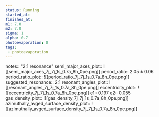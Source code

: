 ```yaml
---
status: Running
started_at:
finishes_at:
m1: 7.0
m2: 7.0
sigma: 1
alpha: 0.7
photoevaporation: 0
tags:
 - photoevaporation
---
```


notes:: "2:1 resonance"
semi_major_axes_plot:: ![[semi_major_axes_7j_7j_1s_0.7a_8h_0pe.png]]
period_ratio:: 2.05 ± 0.06
period_ratio_plot:: ![[period_ratio_7j_7j_1s_0.7a_8h_0pe.png]]
suggested_resonance:: 2:1
resonant_angles_plot:: ![[resonant_angles_7j_7j_1s_0.7a_8h_0pe.png]]
eccentricity_plot:: ![[eccentricity_7j_7j_1s_0.7a_8h_0pe.png]]
e1:: 0.197
e2:: 0.055
gas_density_plot:: ![[gas_density_7j_7j_1s_0.7a_8h_0pe.png]]
azimuthally_avged_surface_density_plot:: ![[azimuthally_avged_surface_density_7j_7j_1s_0.7a_8h_0pe.png]]
